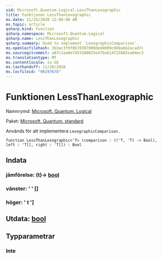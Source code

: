 ```yaml
---
uid: Microsoft.Quantum.Logical.LessThanLexographic
title: Funktionen LessThanLexographic
ms.date: 11/25/2020 12:00:00 AM
ms.topic: article
qsharp.kind: function
qsharp.namespace: Microsoft.Quantum.Logical
qsharp.name: LessThanLexographic
qsharp.summary: Used to implement `LexographicComparison`.
ms.openlocfilehash: 3b3ac3f9f8b70307099de60899c969abb2acad7c
ms.sourcegitcommit: a87c1aa8e7453360025e47ba614f25b02ea84ec3
ms.translationtype: MT
ms.contentlocale: sv-SE
ms.lasthandoff: 11/26/2020
ms.locfileid: "96197678"
---
```

# <a name="lessthanlexographic-function"></a>Funktionen LessThanLexographic

Namnrymd: [Microsoft. Quantum. Logical](xref:Microsoft.Quantum.Logical)

Paket: [Microsoft. Quantum. standard](https://nuget.org/packages/Microsoft.Quantum.Standard)


Används för att implementera `LexographicComparison` .

```qsharp
function LessThanLexographic<'T> (comparison : (('T, 'T) -> Bool), left : 'T[], right : 'T[]) : Bool
```


## <a name="input"></a>Indata

### <a name="comparison--tt---bool"></a>jämförelse: (t)-> [bool](xref:microsoft.quantum.lang-ref.bool)




### <a name="left--t"></a>vänster: ' ' []




### <a name="right--t"></a>höger: ' t ']





## <a name="output--bool"></a>Utdata: [bool](xref:microsoft.quantum.lang-ref.bool)



## <a name="type-parameters"></a>Typparametrar

### <a name="t"></a>Inte


